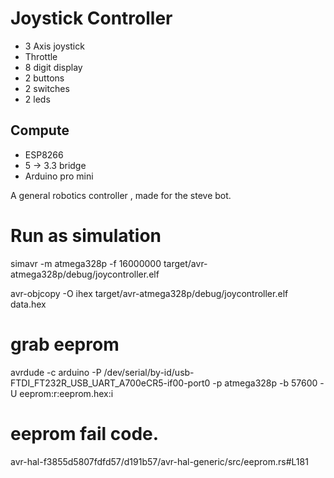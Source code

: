 # Joystick Controller

- 3 Axis joystick 
- Throttle
- 8 digit display
- 2 buttons 
- 2 switches
- 2 leds

## Compute 

- ESP8266
- 5 -> 3.3 bridge 
- Arduino pro mini

A general robotics controller , made for the steve bot.

# Run as simulation 

simavr  -m atmega328p -f 16000000 target/avr-atmega328p/debug/joycontroller.elf

avr-objcopy -O ihex  target/avr-atmega328p/debug/joycontroller.elf  data.hex

# grab eeprom

avrdude -c arduino  -P /dev/serial/by-id/usb-FTDI_FT232R_USB_UART_A700eCR5-if00-port0 -p atmega328p  -b 57600 -U eeprom:r:eeprom.hex:i


# eeprom fail code.

avr-hal-f3855d5807fdfd57/d191b57/avr-hal-generic/src/eeprom.rs#L181